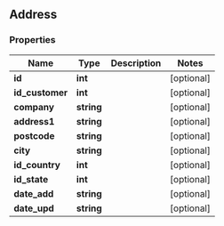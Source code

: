 ## Address

### Properties
Name | Type | Description | Notes
------------ | ------------- | ------------- | -------------
**id** | **int** |  | [optional] 
**id_customer** | **int** |  | [optional] 
**company** | **string** |  | [optional] 
**address1** | **string** |  | [optional] 
**postcode** | **string** |  | [optional] 
**city** | **string** |  | [optional] 
**id_country** | **int** |  | [optional] 
**id_state** | **int** |  | [optional] 
**date_add** | **string** |  | [optional] 
**date_upd** | **string** |  | [optional] 


